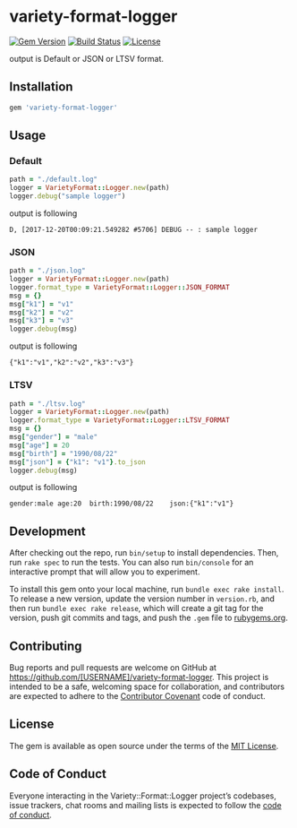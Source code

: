 # variety-format-logger
[![Gem Version](https://badge.fury.io/rb/variety-format-logger.svg)](https://badge.fury.io/rb/variety-format-logger)
[![Build Status](https://travis-ci.org/naoto0822/variety-format-logger.svg?branch=master)](https://travis-ci.org/naoto0822/variety-format-logger)
[![License](https://img.shields.io/badge/license-MIT-green.svg?style=flat)](https://github.com/naoto0822/variety-format-logger/blob/master/LICENSE.txt)

output is Default or JSON or LTSV format.

## Installation

```ruby
gem 'variety-format-logger'
```

## Usage

### Default

```ruby
path = "./default.log"
logger = VarietyFormat::Logger.new(path)
logger.debug("sample logger")
```

output is following

```
D, [2017-12-20T00:09:21.549282 #5706] DEBUG -- : sample logger
```

### JSON

```ruby
path = "./json.log"
logger = VarietyFormat::Logger.new(path)
logger.format_type = VarietyFormat::Logger::JSON_FORMAT
msg = {}
msg["k1"] = "v1"
msg["k2"] = "v2"
msg["k3"] = "v3"
logger.debug(msg)
```

output is following

```
{"k1":"v1","k2":"v2","k3":"v3"}
```

### LTSV

```ruby
path = "./ltsv.log"
logger = VarietyFormat::Logger.new(path)
logger.format_type = VarietyFormat::Logger::LTSV_FORMAT
msg = {}
msg["gender"] = "male"
msg["age"] = 20
msg["birth"] = "1990/08/22"
msg["json"] = {"k1": "v1"}.to_json
logger.debug(msg)
```

output is following

```
gender:male	age:20	birth:1990/08/22	json:{"k1":"v1"}
```

## Development

After checking out the repo, run `bin/setup` to install dependencies. Then, run `rake spec` to run the tests. You can also run `bin/console` for an interactive prompt that will allow you to experiment.

To install this gem onto your local machine, run `bundle exec rake install`. To release a new version, update the version number in `version.rb`, and then run `bundle exec rake release`, which will create a git tag for the version, push git commits and tags, and push the `.gem` file to [rubygems.org](https://rubygems.org).

## Contributing

Bug reports and pull requests are welcome on GitHub at https://github.com/[USERNAME]/variety-format-logger. This project is intended to be a safe, welcoming space for collaboration, and contributors are expected to adhere to the [Contributor Covenant](http://contributor-covenant.org) code of conduct.

## License

The gem is available as open source under the terms of the [MIT License](http://opensource.org/licenses/MIT).

## Code of Conduct

Everyone interacting in the Variety::Format::Logger project’s codebases, issue trackers, chat rooms and mailing lists is expected to follow the [code of conduct](https://github.com/[USERNAME]/variety-format-logger/blob/master/CODE_OF_CONDUCT.md).
